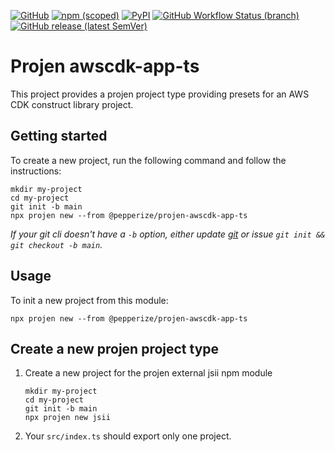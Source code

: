 [![GitHub](https://img.shields.io/github/license/pepperize/projen-awscdk-app-ts?style=flat-square)](https://github.com/pepperize/projen-awscdk-app-ts/blob/main/LICENSE)
[![npm (scoped)](https://img.shields.io/npm/v/@pepperize/projen-awscdk-app-ts?style=flat-square)](https://www.npmjs.com/package/@pepperize/projen-awscdk-app-ts)
[![PyPI](https://img.shields.io/pypi/v/pepperize.projen-awscdk-app-ts?style=flat-square)](https://pypi.org/project/pepperize.projen-awscdk-app-ts/)
[![GitHub Workflow Status (branch)](https://img.shields.io/github/workflow/status/pepperize/projen-awscdk-app-ts/release/main?label=release&style=flat-square)](https://github.com/pepperize/projen-awscdk-app-ts/actions/workflows/release.yml)
[![GitHub release (latest SemVer)](https://img.shields.io/github/v/release/pepperize/projen-awscdk-app-ts?sort=semver&style=flat-square)](https://github.com/pepperize/projen-awscdk-app-ts/releases)

# Projen awscdk-app-ts

This project provides a projen project type providing presets for an AWS CDK construct library project.

## Getting started

To create a new project, run the following command and follow the instructions:

```shell
mkdir my-project
cd my-project
git init -b main
npx projen new --from @pepperize/projen-awscdk-app-ts
```

*If your git cli doesn't have a `-b` option, either update [git](https://git-scm.com/) or issue `git init && git checkout -b main`.*

## Usage

To init a new project from this module:

```shell
npx projen new --from @pepperize/projen-awscdk-app-ts
```

## Create a new projen project type

1. Create a new project for the projen external jsii npm module

   ```shell
   mkdir my-project
   cd my-project
   git init -b main
   npx projen new jsii
   ```
2. Your `src/index.ts` should export only one project.
